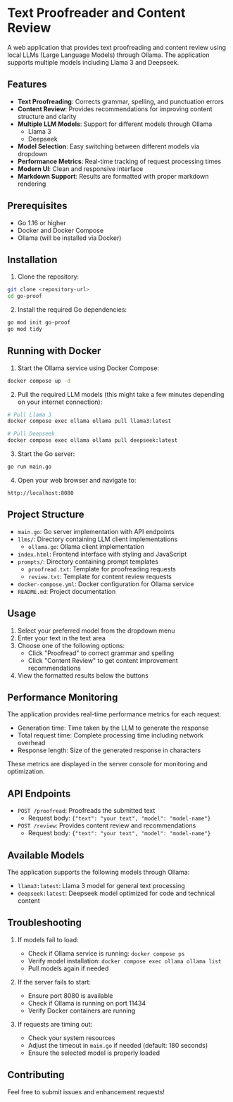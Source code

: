# Text Proofreader and Content Review

A web application that provides text proofreading and content review using local LLMs (Large Language Models) through Ollama. The application supports multiple models including Llama 3 and Deepseek.

## Features

- **Text Proofreading**: Corrects grammar, spelling, and punctuation errors
- **Content Review**: Provides recommendations for improving content structure and clarity
- **Multiple LLM Models**: Support for different models through Ollama
  - Llama 3
  - Deepseek
- **Model Selection**: Easy switching between different models via dropdown
- **Performance Metrics**: Real-time tracking of request processing times
- **Modern UI**: Clean and responsive interface
- **Markdown Support**: Results are formatted with proper markdown rendering

## Prerequisites

- Go 1.16 or higher
- Docker and Docker Compose
- Ollama (will be installed via Docker)

## Installation

1. Clone the repository:
```bash
git clone <repository-url>
cd go-proof
```

2. Install the required Go dependencies:
```bash
go mod init go-proof
go mod tidy
```

## Running with Docker

1. Start the Ollama service using Docker Compose:
```bash
docker compose up -d
```

2. Pull the required LLM models (this might take a few minutes depending on your internet connection):
```bash
# Pull Llama 3
docker compose exec ollama ollama pull llama3:latest

# Pull Deepseek
docker compose exec ollama ollama pull deepseek:latest
```

3. Start the Go server:
```bash
go run main.go
```

4. Open your web browser and navigate to:
```
http://localhost:8080
```

## Project Structure

- `main.go`: Go server implementation with API endpoints
- `llms/`: Directory containing LLM client implementations
  - `ollama.go`: Ollama client implementation
- `index.html`: Frontend interface with styling and JavaScript
- `prompts/`: Directory containing prompt templates
  - `proofread.txt`: Template for proofreading requests
  - `review.txt`: Template for content review requests
- `docker-compose.yml`: Docker configuration for Ollama service
- `README.md`: Project documentation

## Usage

1. Select your preferred model from the dropdown menu
2. Enter your text in the text area
3. Choose one of the following options:
   - Click "Proofread" to correct grammar and spelling
   - Click "Content Review" to get content improvement recommendations
4. View the formatted results below the buttons

## Performance Monitoring

The application provides real-time performance metrics for each request:
- Generation time: Time taken by the LLM to generate the response
- Total request time: Complete processing time including network overhead
- Response length: Size of the generated response in characters

These metrics are displayed in the server console for monitoring and optimization.

## API Endpoints

- `POST /proofread`: Proofreads the submitted text
  - Request body: `{"text": "your text", "model": "model-name"}`
- `POST /review`: Provides content review and recommendations
  - Request body: `{"text": "your text", "model": "model-name"}`

## Available Models

The application supports the following models through Ollama:
- `llama3:latest`: Llama 3 model for general text processing
- `deepseek:latest`: Deepseek model optimized for code and technical content

## Troubleshooting

1. If models fail to load:
   - Check if Ollama service is running: `docker compose ps`
   - Verify model installation: `docker compose exec ollama ollama list`
   - Pull models again if needed

2. If the server fails to start:
   - Ensure port 8080 is available
   - Check if Ollama is running on port 11434
   - Verify Docker containers are running

3. If requests are timing out:
   - Check your system resources
   - Adjust the timeout in `main.go` if needed (default: 180 seconds)
   - Ensure the selected model is properly loaded

## Contributing

Feel free to submit issues and enhancement requests!